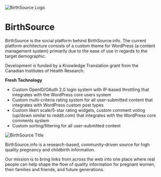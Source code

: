 ![BirthSource Logo](http://www.birthsource.info/wp-content/themes/birthsource/images/logo.png)

BirthSource
===========

BirthSource is the social platform behind BirthSource.info. The current platform architecture consists of a custom theme for WordPress (a content management system) primarily due to the ease of use in regards to the target demographic.

Development is funded by a Knowledge Translation grant from the Canadian Institutes of Health Research.

**Fresh Technology**

* Custom OpenID/OAuth 2.0 login system with IP-based throttling that integrates with the WordPress core users system
* Custom multi-criteria rating system for all user-submitted content that integrates with WordPress custom post types
* Custom likert scale/5-star rating widgets, custom comment voting (up/down similar to reddit.com) that integrates with the WordPress core comments system
* Custom sorting/filtering for all user-submitted content

![BirthSource Title](http://www.birthsource.info/wp-content/themes/birthsource/images/title.png)

BirthSource.info is a research-based, community-driven source for high quality pregnancy and childbirth information.

Our mission is to bring links from across the web into one place where real people can help shape the flow of quality information for pregnant women, their families and friends, and future generations.
